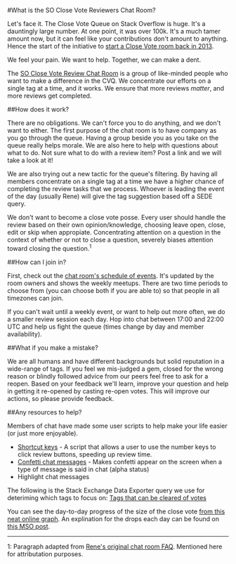 #What is the SO Close Vote Reviewers Chat Room?

Let's face it. The Close Vote Queue on Stack Overflow is huge. It's a dauntingly large number. At one point, it was over 100k. It's a much tamer amount now, but it can feel like your contributions don't amount to anything. Hence the start of the initiative to [start a Close Vote room back in 2013](http://meta.stackoverflow.com/a/251956).

We feel your pain. We want to help. Together, we can make a dent.

The [SO Close Vote Review Chat Room](http://chat.stackoverflow.com/rooms/41570/so-close-vote-reviewers) is a group of like-minded people who want to make a difference in the CVQ. We concentrate our efforts on a single tag at a time, and it works. We ensure that more reviews _matter_, and more reviews get completed.

##How does it work? 

There are no obligations. We can't force you to do anything, and we don't want to either. The first purpose of the chat room is to have company as you go through the queue. Having a group beside you as you take on the queue really helps morale. We are also here to help with questions about what to do. Not sure what to do with a review item? Post a link and we will take a look at it!

We are also trying out a new tactic for the queue's filtering. By having all members concentrate on a single tag at a time we have a higher chance of completing the review tasks that we process. Whoever is leading the event of the day (usually Rene) will give the tag suggestion based off a SEDE query.

We don't want to become a close vote posse. Every user should handle the review based on their own opinion/knowledge, choosing leave open, close, edit or skip when appropiate. Concentrating attention on a question in the context of whether or not to close a question, severely biases attention toward closing the question.<sup>1</sup>

##How can I join in?

First, check out the [chat room's schedule of events](http://chat.stackoverflow.com/rooms/info/41570/so-close-vote-reviewers). It's updated by the room owners and shows the weekly meetups. There are two time periods to choose from (you can choose both if you are able to) so that people in all timezones can join.

If you can't wait until a weekly event, or want to help out more often, we do a smaller review session each day. Hop into chat between 17:00 and 22:00 UTC and help us fight the queue (times change by day and member availability).

##What if you make a mistake?

We are all humans and have different backgrounds but solid reputation in a wide-range of tags. If you feel we mis-judged a gem, closed for the wrong reason or blindly followed advice from our peers feel free to ask for a reopen. Based on your feedback we'll learn, improve your question and help in getting it re-opened by casting re-open votes. This will improve our actions, so please provide feedback.

##Any resources to help?

Members of chat have made some user scripts to help make your life easier (or just more enjoyable).

* [Shortcut keys](https://github.com/kappa7194/stackoverflow-close-votes-shortcuts) - A script that allows a user to use the number keys to click review buttons, speeding up review time.
* [Confetti chat messages](https://github.com/SO-Close-Vote-Reviewers/UserScripts/blob/master/ChatRoomConfetti.js) - Makes confetti appear on the screen when a type of message is said in chat (alpha status)
* Highlight chat messages

The following is the Stack Exchange Data Exporter query we use for deteriming which tags to focus on: [Tags that can be cleared of votes](http://data.stackexchange.com/stackoverflow/query/236526/tags-that-can-be-cleared-of-votes)

You can see the day-to-day progress of the size of the close vote [from this neat online graph](http://hichris.erwaysoftware.com/closegraph.php). An explination for the drops each day can be found on [this MSO post](http://meta.stackoverflow.com/questions/252584/enough-fuzzying-lets-let-everything-into-the-close-queue-and-age-out-questions).

----

1: Paragraph adapted from [Rene's original chat room FAQ](http://meta.stackoverflow.com/revisions/251956/9). Mentioned here for attributation purposes.
